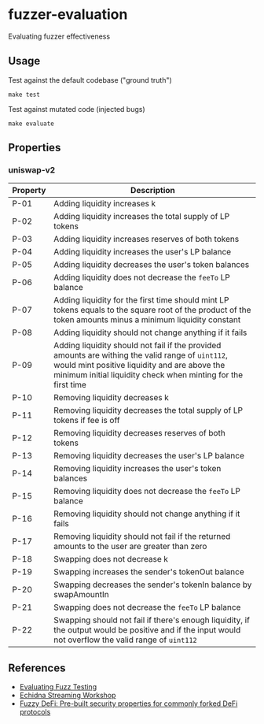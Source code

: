 # fuzzer-evaluation
Evaluating fuzzer effectiveness

## Usage

Test against the default codebase ("ground truth")

```
make test
```

Test against mutated code (injected bugs)

```
make evaluate
```

## Properties

### uniswap-v2

| Property | Description |
| --- | --- |
| P-01 | Adding liquidity increases k |
| P-02 | Adding liquidity increases the total supply of LP tokens |
| P-03 | Adding liquidity increases reserves of both tokens |
| P-04 | Adding liquidity increases the user's LP balance |
| P-05 | Adding liquidity decreases the user's token balances |
| P-06 | Adding liquidity does not decrease the `feeTo` LP balance |
| P-07 | Adding liquidity for the first time should mint LP tokens equals to the square root of the product of the token amounts minus a minimum liquidity constant |
| P-08 | Adding liquidity should not change anything if it fails |
| P-09 | Adding liquidity should not fail if the provided amounts are withing the valid range of `uint112`, would mint positive liquidity and are above the minimum initial liquidity check when minting for the first time  |
| P-10 | Removing liquidity decreases k |
| P-11 | Removing liquidity decreases the total supply of LP tokens if fee is off |
| P-12 | Removing liquidity decreases reserves of both tokens |
| P-13 | Removing liquidity decreases the user's LP balance |
| P-14 | Removing liquidity increases the user's token balances |
| P-15 | Removing liquidity does not decrease the `feeTo` LP balance |
| P-16 | Removing liquidity should not change anything if it fails |
| P-17 | Removing liquidity should not fail if the returned amounts to the user are greater than zero |
| P-18 | Swapping does not decrease k |
| P-19 | Swapping increases the sender's tokenOut balance |
| P-20 | Swapping decreases the sender's tokenIn balance by swapAmountIn |
| P-21 | Swapping does not decrease the `feeTo` LP balance |
| P-22 | Swapping should not fail if there's enough liquidity, if the output would be positive and if the input would not overflow the valid range of `uint112` |

## References

- [Evaluating Fuzz Testing](https://cseweb.ucsd.edu/~dstefan/cse227-spring20/papers/klees:evaluating.pdf)
- [Echidna Streaming Workshop](https://github.com/crytic/echidna-streaming-series)
- [Fuzzy DeFi: Pre-built security properties for commonly forked DeFi protocols](https://github.com/0xNazgul/fuzzydefi)